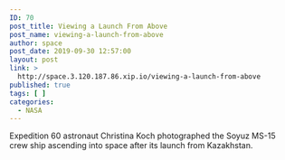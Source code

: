 ```yaml
---
ID: 70
post_title: Viewing a Launch From Above
post_name: viewing-a-launch-from-above
author: space
post_date: 2019-09-30 12:57:00
layout: post
link: >
  http://space.3.120.187.86.xip.io/viewing-a-launch-from-above
published: true
tags: [ ]
categories:
  - NASA
---
```

Expedition 60 astronaut Christina Koch photographed the Soyuz MS-15 crew ship ascending into space after its launch from Kazakhstan. 
